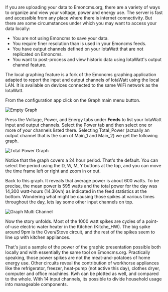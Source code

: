 If you are uploading your data to Emoncms.org, there are a variety of ways to organize and view your voltage, power and energy use.  The server is fast and accessible from any place where there is internet connectivity.  But there are some circumstances under which you may want to access your data locally:

* You are not using Emoncms to save your data.
* You require finer resolution than is used in your Emoncms feeds.
* You have output channels defined on your IotaWatt that are not replicated on Emoncms.
* You want to post-process and view historic data using IotaWatt's output channel feature.

The local graphing feature is a fork of the Emoncms graphing application adapted to report the input and output channels of IotaWatt using the local LAN.  It is available on devices connected to the same WiFi network as the IotaWatt.

From the configuration app click on the Graph main menu button.

![Empty Graph](http://iotawatt.com/Images/graphblank.JPG)

Press the Voltage, Power, and Energy tabs under **Feeds** to list your IotaWatt input and output channels. Select the Power tab and then select one or more of your channels listed there. Selecting Total_Power (actually an output channel that is the sum of Main_1 and Main_2) we get the following graph.

![Total Power Graph](http://iotawatt.com/Images/graphtotalpower.JPG)

Notice that the graph covers a 24 hour period. That's the default. You can select the period using the D, W, M, Y buttons at the top, and you can move the time frame left or right and zoom in or out. 

Back to this graph. It reveals that average power is about 600 watts. To be precise, the mean power is 595 watts and the total power for the day was 14,300 watt-hours (14.3Kwh) as indicated in the feed statistics at the bottom. Wondering what might be causing those spikes at various times throughout the day, lets lay some other input channels on top.

![Graph Multi Channel](http://iotawatt.com/Images/graphmultichannel.JPG)  

Now the story unfolds.  Most of the 1000 watt spikes are cycles of a point-of-use electric water heater in the Kitchen (Kitche_HW).  The big spike around 9pm is the Oven/Stove circuit, and the rest of the spikes seem to line up with kitchen appliances.

That's just a sample of the power of the graphic presentation possible both locally and with essentially the same tool on Emoncms.org.  Practically speaking, those power spikes are not the meat-and-potatoes of home energy use.  Other circuits reveal the contribution of workhorse appliances like the refrigerator, freezer, heat-pump (not active this day), clothes dryer, computer and office machines.  Kwh can be plotted as well, and compared to the whole. With 14 input channels, its possible to divide household usage into manageable components.





